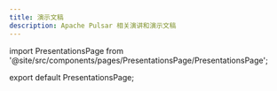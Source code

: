 ```yaml
---
title: 演示文稿
description: Apache Pulsar 相关演讲和演示文稿
---
```


import PresentationsPage from '@site/src/components/pages/PresentationsPage/PresentationsPage';

export default PresentationsPage;